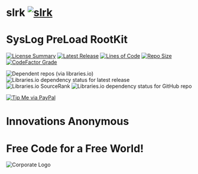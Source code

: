 # slrk [![slrk](https://github.com/InnovAnon-Inc/slrk/actions/workflows/pkgrel.yml/badge.svg)](https://github.com/InnovAnon-Inc/slrk/actions/workflows/pkgrel.yml)
SysLog PreLoad RootKit
==========
[![License Summary](https://img.shields.io/github/license/InnovAnon-Inc/slrk?color=%23FF1100&label=Free%20Code%20for%20a%20Free%20World%21&logo=InnovAnon%2C%20Inc.&logoColor=%23FF1133&style=plastic)](https://tldrlegal.com/license/unlicense#summary)
[![Latest Release](https://img.shields.io/github/commits-since/InnovAnon-Inc/slrk/latest?color=%23FF1100&include_prereleases&logo=InnovAnon%2C%20Inc.&logoColor=%23FF1133&style=plastic)](https://github.com/InnovAnon-Inc/slrk/releases/latest)
[![Lines of Code](https://tokei.rs/b1/github/InnovAnon-Inc/slrk?category=code&color=FF1100&logo=InnovAnon-Inc&logoColor=FF1133&style=plastic)](https://github.com/InnovAnon-Inc/slrk)
[![Repo Size](https://img.shields.io/github/repo-size/InnovAnon-Inc/slrk?color=%23FF1100&logo=InnovAnon%2C%20Inc.&logoColor=%23FF1133&style=plastic)](https://github.com/InnovAnon-Inc/slrk)
[![CodeFactor Grade](https://img.shields.io/codefactor/grade/github/InnovAnon-Inc/slrk?color=FF1100&logo=InnovAnon-Inc&logoColor=FF1133&style=plastic)](https://www.codefactor.io/repository/github/InnovAnon-Inc/slrk)

![Dependent repos (via libraries.io)](https://img.shields.io/librariesio/dependent-repos/pypi/slrk?color=FF1100&style=plastic)
![Libraries.io dependency status for latest release](https://img.shields.io/librariesio/release/pypi/slrk?color=FF1100&style=plastic)
![Libraries.io SourceRank](https://img.shields.io/librariesio/sourcerank/pypi/slrk?style=plastic)
![Libraries.io dependency status for GitHub repo](https://img.shields.io/librariesio/github/InnovAnon-Inc/slrk?color=FF1100&logoColor=FF1133&style=plastic)

[![Tip Me via PayPal](https://img.shields.io/badge/paypal-donate-FF1100.svg?logo=paypal&logoColor=FF1133&style=plastic)](https://www.paypal.me/InnovAnon)

# Innovations Anonymous
Free Code for a Free World!
==========
![Corporate Logo](https://innovanon-inc.github.io/assets/images/logo.gif)

